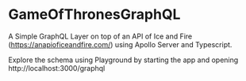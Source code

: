 # GameOfThronesGraphQL

A Simple GraphQL Layer on top of an API of Ice and Fire (https://anapioficeandfire.com/) using Apollo Server and Typescript.

Explore the schema using Playground by starting the app and opening http://localhost:3000/graphql
